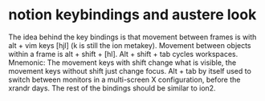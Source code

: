 notion keybindings and austere look
===================================

The idea behind the key bindings is that movement between frames is with alt +
vim keys \[hjl\] (k is still the ion metakey).  Movement between objects within
a frame is alt + shift + \[hl\].  Alt + shift + tab cycles workspaces.
Mnemonic: The movement keys with shift change what is visible, the movement
keys without shift just change focus.  Alt + tab by itself used to switch
between monitors in a multi-screen X configuration, before the xrandr days.
The rest of the bindings should be similar to ion2.
